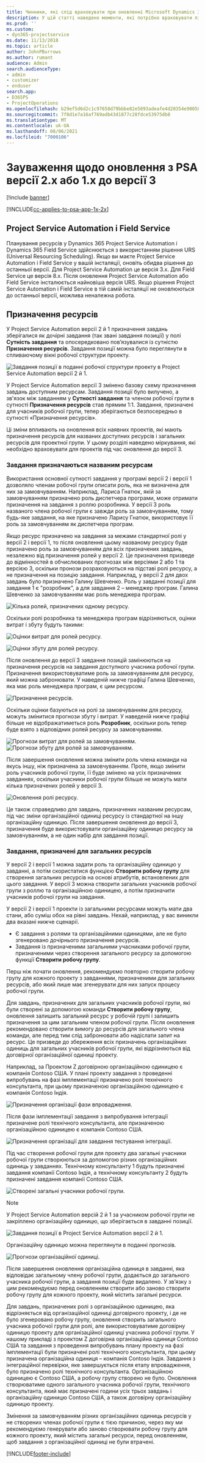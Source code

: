 ```yaml
---
title: Чинники, які слід враховувати при оновленні Microsoft Dynamics 365 Project Service Automation версії 2.x або 1.x до версії 3
description: У цій статті наведено моменти, які потрібно враховувати під час оновлення з Project Service Automation версії 2.x або 1.x до версії 3.
ms.prod: ''
ms.custom:
- dyn365-projectservice
ms.date: 11/13/2018
ms.topic: article
author: JohnPBurrows
ms.author: rumant
audience: Admin
search.audienceType:
- admin
- customizer
- enduser
search.app:
- D365PS
- ProjectOperations
ms.openlocfilehash: b29ef5d6d2c1c97658d79bbbe82e5893adeafe4d20354e90058dde79b67cb716
ms.sourcegitcommit: 7f8d1e7a16af769adb43d1877c28fdce53975db8
ms.translationtype: MT
ms.contentlocale: uk-UA
ms.lasthandoff: 08/06/2021
ms.locfileid: "7000106"
---
```

# <a name="upgrade-considerations---psa-version-2x-or-1x-to-version-3"></a>Зауваження щодо оновлення з PSA версії 2.x або 1.x до версії 3

[!include [banner](../includes/psa-now-project-operations.md)]

[!INCLUDE[cc-applies-to-psa-app-1x-2x](../includes/cc-applies-to-psa-app-1x-2x.md)]

## <a name="project-service-automation-and-field-service"></a>Project Service Automation і Field Service
Планування ресурсів у Dynamics 365 Project Service Automation і Dynamics 365 Field Service здійснюється з використанням рішення URS (Universal Resourcing Scheduling). Якщо ви маєте Project Service Automation і Field Service у вашій інсталяції, оновіть обидва рішення до останньої версії. Для Project Service Automation це версія 3.x. Для Field Service це версія 8.x. Після оновлення Project Service Automation або Field Service інсталюється найновіша версія URS. Якщо рішення Project Service Automation і Field Service в тій самій інсталяції не оновлюються до останньої версії, можлива неналежна робота.

## <a name="resource-assignments"></a>Призначення ресурсів
У Project Service Automation версії 2 й 1 призначення завдань зберігалися як дочірні завдання (так звані завдання позиції) у полі **Сутність завдання** та опосередковано пов’язувалися із сутністю **Призначення ресурсів**. Завдання позиції можна було переглянути в спливаючому вікні робочої структури проекту.

![Завдання позиції в поданні робочої структури проекту в Project Service Automation версії 2 й 1.](media/upgrade-line-task-01.png)

У Project Service Automation версії 3 змінено базову схему призначення завдань доступним ресурсам. Завдання позиції було вилучено, а зв'язок між завданням у **Сутності завдання** та членом робочої групи в сутності **Призначення ресурсів** став прямим 1:1. Завдання, призначені для учасників робочої групи, тепер зберігаються безпосередньо в сутності «Призначення ресурсів».  

Ці зміни впливають на оновлення всіх наявних проектів, які мають призначення ресурсів для названих доступних ресурсів і загальних ресурсів для проектної групи. У цьому розділі наведено міркування, які необхідно враховувати для проектів під час оновлення до версії 3. 

### <a name="tasks-assigned-to-named-resources"></a>Завдання призначаються названим ресурсам
Використання основної сутності завдання у програмі версії 2 і версії 1 дозволяло членам робочої групи описати роль, яка не визначена для них за замовчуванням. Наприклад, Лариса Гнатюк, якій за замовчуванням призначено роль диспетчера програми, може отримати призначення на завдання з роллю розробника. У версії 3 роль названого члена робочої групи є завжди роль за замовчуванням, тому будь-яке завдання, на яке призначено Ларису Гнатюк, використовує її роль за замовчуванням як диспетчера програм.

Якщо ресурс призначено на завдання за межами стандартної ролі у версії 2 і версії 1, то після оновлення цьому названому ресурсу буде призначено роль за замовчуванням для всіх призначених завдань, незалежно від призначення ролей у версії 2. Це призначення призведе до відмінностей в обчислюваних прогнозах між версіями 2 або 1 та версією 3, оскільки пронози розраховуються на підставі ролі ресурсу, а не призначення на позицію завдання. Наприклад, у версії 2 для двох завдань було призначено Галину Шевченко. Роль у завданні позиції для завдання 1 є "розробник", а для завдання 2 – менеджер програм. Галина Шевченко за замовчуванням має роль менеджера програм.

![Кілька ролей, призначених одному ресурсу.](media/upgrade-multiple-roles-02.png)

Оскільки ролі розробника та менеджера програм відрізняються, оцінки витрат і збуту будуть такими:

![Оцінки витрат для ролей ресурсу.](media/upggrade-cost-estimates-03.png)

![Оцінки збуту для ролей ресурсу.](media/upgrade-sales-estimates-04.png)

Після оновлення до версії 3 завдання позицій замінюються на призначення ресурсів на завдання доступного учасника робочої групи. Призначення використовуватиме роль за замовчуванням для ресурсу, який можна забронювати. У наведеній нижче графіці Галина Шевченко, яка має роль менеджера програм, є цим ресурсом.

![Призначення ресурсів.](media/resource-assignment-v2-05.png)

Оскільки оцінки базуються на ролі за замовчуванням для ресурсу, можуть змінитися прогнози збуту і витрат. У наведеній нижче графіці більше не відображатиметься роль **Розробник**, оскільки роль тепер буде взято з відповідних ролей ресурсу за замовчуванням.

![Прогнози витрат для ролей за замовчуванням.](media/resource-assignment-cost-estimate-06.png)
![Прогнози збуту для ролей за замовчуванням.](media/resource-assignment-sales-estimate-07.png)

Після завершення оновлення можна змінити роль члена команди на якусь іншу, ніж призначена за замовчуванням. Проте, якщо змінити роль учасників робочої групи, її буде змінено на усіх призначених завданнях, оскільки учасники робочої групи більше не можуть мати кілька призначених ролей у версії 3.

![Оновлення ролі ресурсу.](media/resource-role-assignment-08.png)

Це також справедливо для завдань, призначених названим ресурсам, під час зміни організаційної одиниці ресурсу із стандартної на іншу організаційну одиницю. Після завершення оновлення до версії 3, призначення буде використовувати організаційну одиницю ресурсу за замовчуванням, а не один набір для завдання позиції.

### <a name="tasks-assigned-to-generic-resources"></a>Завдання, призначені для загальних ресурсів
У версії 2 і версії 1 можна задати роль та організаційну одиницю у завданні, а потім скористатися функцією **Створити робочу групу** для створення загальних ресурсів на основі атрибутів, встановлених для цього завдання. У версії 3 можна створити загальних учасників робочої групи з роллю та організаційною одиницею, а потім призначити учасників робочої групи на завдання.

У версії 2 і версії 1 проекти із загальними ресурсами можуть мати два стани, або суміш обох на рівні завдань. Нехай, наприклад, у вас виникли два вказані нижче сценарії.

- Є завдання з ролями та організаційними одиницями, але не було згенеровано дочірнього призначення ресурсів.
- Завдання із призначеними загальними учасниками робочої групи, призначеними через створення загального ресурсу за допомогою функції **Створити робочу групу**.

Перш ніж почати оновлення, рекомендуємо повторно створити робочу групу для кожного проекту з завданнями, призначеними для загальних ресурсів, або який лише має згенерувати для них запуск процесу робочої групи.

Для завдань, призначених для загальних учасників робочої групи, які були створені за допомогою команди **Створити робочу групу**, оновлення залишить загальний ресурс у робочій групі і залишить призначення за цим загальним членом робочої групи. Після оновлення рекомендовано створити вимогу до ресурсів для загального члена команди, але перед тим слід забронювати або надіслати запит на ресурс. Це призведе до збереження всіх призначень організаційних одиниць для загальних учасників робочої групи, які відрізняються від договірної організаційної одиниці проекту.

Наприклад, за Проектом Z договірною організаційною одиницею є компанія Contoso США. У плані проекту завдання з проведенні випробувань на фазі імплементації призначено ролі технічного консультанта, при цьому призначеною організаційною одиницею є компанія Contoso Індія.

![Призначення організації фази впровадження.](media/org-unit-assignment-09.png)

Після фази імплементації завдання з випробування інтеграції призначене ролі технічного консультанта, але призначеною організаційною одиницею є компанія Contoso США.  

![Призначення організації для завдання тестування інтеграції.](media/org-unit-generate-team-10.png)

Під час створення робочої групи для проекту два загальні учасники робочої групи створюються за допомогою різних організаційних одиниць у завданнях. Технічному консультанту 1 будуть призначені завдання компанії Contoso Індія, а технічному консультанту 2 будуть призначені завдання компанії Contoso США.  

![Створені загальні учасники робочої групи.](media/org-unit-assignments-multiple-resources-11.png)

> [!NOTE]
> У Project Service Automation версій 2 й 1 за учасником робочої групи не закріплено організаційну одиницю, що зберігається в завданні позиції.

![Завдання позиції в Project Service Automation версії 2 й 1.](media/line-tasks-12.png)

Організаційну одиницю можна переглянути в поданні прогнозів. 

![Прогнози організаційної одиниці.](media/org-unit-estimates-view-13.png)
 
Після завершення оновлення організаційна одиниця в завданні, яка відповідає загальному члену робочої групи, додається до загального учасника робочої групи, а завдання позиції буде видалено. У зв’язку з цим рекомендуємо перед оновленням створити або заново створити робочу групу для кожного проекту, який містить загальні ресурси.

Для завдань, призначених ролі з організаційною одиницею, яка відрізняється від організаційної одиниці договірного проекту, і де не було згенеровано робочу групу, оновлення створить загального учасника робочої групи для ролі, але використовуватиме договірну одиницю проекту для організаційної одиниці учасника робочої групи. У нашому прикладі з проектом Z договірна організаційна одиниця Contoso США та завдання з проведення випробувань плану проекту на фазі імплементації були призначені ролі технічного консультанта, при цьому призначена організаційна одиниця – компанія Contoso Індія. Завдання з інтеграційної перевірки, яке завершується після етапу впровадження, було призначено ролі технічного консультанта. Організаційною одиницею є Contoso США, а робочу групу створено не було. Оновлення створюватиме одного загального учасника робочої групи, технічного консультанта, який має призначені години усіх трьох завдань і організаційну одиницю Contoso США, а також договірну організаційну одиницю проекту.   
 
Змінення за замовчуванням різних організаційних одиниць ресурсів у не створених членах робочої групи є тією причиною, через яку ми рекомендуємо генерувати або заново створювати робочу групу для кожного проекту, який містить загальні ресурси, перед оновленням, щоб завдання з організаційної одиниці не були втрачені.



[!INCLUDE[footer-include](../includes/footer-banner.md)]